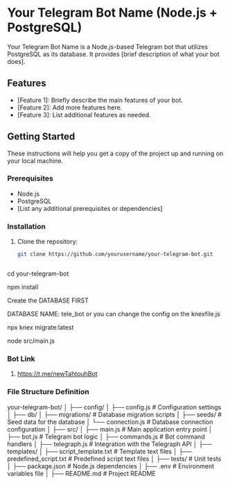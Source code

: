 # Your Telegram Bot Name (Node.js + PostgreSQL)

Your Telegram Bot Name is a Node.js-based Telegram bot that utilizes PostgreSQL as its database. It provides [brief description of what your bot does].

## Features

- [Feature 1]: Briefly describe the main features of your bot.
- [Feature 2]: Add more features here.
- [Feature 3]: List additional features as needed.

## Getting Started
 
These instructions will help you get a copy of the project up and running on your local machine.

### Prerequisites

- Node.js
- PostgreSQL
- [List any additional prerequisites or dependencies]

### Installation

1. Clone the repository:

   ```sh
   git clone https://github.com/yourusername/your-telegram-bot.git



cd your-telegram-bot

npm install

Create the DATABASE FIRST

DATABASE NAME: tele_bot or you can change the config on the knexfile.js

npx knex migrate:latest


node src/main.js

### Bot Link

1. https://t.me/newTahtouhBot


### File Structure Definition
your-telegram-bot/
│
├── config/
│   ├── config.js         # Configuration settings
│
├── db/
│   ├── migrations/       # Database migration scripts
│   ├── seeds/            # Seed data for the database
│   └── connection.js     # Database connection configuration
│
├── src/
│   ├── main.js           # Main application entry point
│   ├── bot.js            # Telegram bot logic
│   ├── commands.js       # Bot command handlers
│   ├── telegraph.js      # Integration with the Telegraph API
│
├── templates/
│   ├── script_template.txt  # Template text files
│   ├── predefined_script.txt  # Predefined script text files
│
├── tests/                 # Unit tests
│
├── package.json           # Node.js dependencies
│
├── .env                    # Environment variables file
│
├── README.md              # Project README

